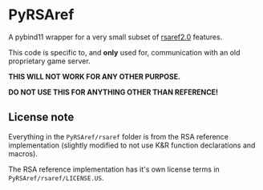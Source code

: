 # PyRSAref

A pybind11 wrapper for a very small subset of [rsaref2.0](https://sourceforge.net/projects/rsaref/) features.

This code is specific to, and **only** used for, communication with an old proprietary game server.

**THIS WILL NOT WORK FOR ANY OTHER PURPOSE.**

**DO NOT USE THIS FOR ANYTHING OTHER THAN REFERENCE!**

## License note
Everything in the `PyRSAref/rsaref` folder is from the RSA reference implementation (slightly modified to not use K&R function declarations and macros).

The RSA reference implementation has it's own license terms in `PyRSAref/rsaref/LICENSE.US`.
